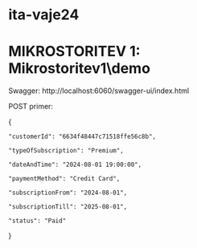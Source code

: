 # ita-vaje24
# MIKROSTORITEV 1: Mikrostoritev1\demo

Swagger: http://localhost:6060/swagger-ui/index.html

POST primer:

{

    "customerId": "6634f48447c71518ffe56c8b",
    
    "typeOfSubscription": "Premium",
    
    "dateAndTime": "2024-08-01 19:00:00",
    
    "paymentMethod": "Credit Card",
    
    "subscriptionFrom": "2024-08-01",
    
    "subscriptionTill": "2025-08-01",
    
    "status": "Paid"

}
